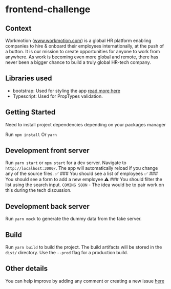 # frontend-challenge

## Context
Workmotion (www.workmotion.com) is a global HR platform enabling companies to hire & onboard their employees internationally, at the push of a button. It is our mission to create opportunities for anyone to work from anywhere. As work is becoming even more global and remote, there has never been a bigger chance to build a truly global HR-tech company.

## Libraries used
- bootstrap: Used for styling the app [read more here](https://getbootstrap.com/)
- Typescript: Used for PropTypes validation.

## Getting Started
Need to install project dependencies depending on your packages manager

Run `npm install` Or `yarn`

## Development front server
Run `yarn start` or `npm start` for a dev server. Navigate to `http://localhost:3000/`. The app will automatically reload if you change any of the source files.
✅ ### You should see a list of employees
✅ ### You should see a form to add a new employee
:warning: ### You should filter the list using the search input. `COMING SOON` - The idea would be to pair work on this during the tech discussion.

## Development back server
Run `yarn mock` to generate the dummy data from the fake server.

## Build

Run `yarn build` to build the project. The build artifacts will be stored in the `dist/` directory. Use the `--prod` flag for a production build.

## Other details
You can help improve by adding any comment or creating a new issue [here](https://github.com/azizmashkour/workmotion-frontent-react-test-app/issues/new)
